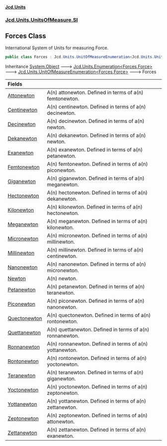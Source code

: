 #### [Jcd.Units](index.md 'index')
### [Jcd.Units.UnitsOfMeasure.SI](Jcd.Units.UnitsOfMeasure.SI.md 'Jcd.Units.UnitsOfMeasure.SI')

## Forces Class

International System of Units for measuring Force.

```csharp
public class Forces : Jcd.Units.UnitOfMeasureEnumeration<Jcd.Units.UnitsOfMeasure.SI.Forces, Jcd.Units.UnitTypes.Force>
```

Inheritance [System.Object](https://docs.microsoft.com/en-us/dotnet/api/System.Object 'System.Object') &#129106; [Jcd.Units.Enumeration&lt;](Jcd.Units.Enumeration_TEnumeration,T_.md 'Jcd.Units.Enumeration<TEnumeration,T>')[Forces](Jcd.Units.UnitsOfMeasure.SI.Forces.md 'Jcd.Units.UnitsOfMeasure.SI.Forces')[,](Jcd.Units.Enumeration_TEnumeration,T_.md 'Jcd.Units.Enumeration<TEnumeration,T>')[Force](Jcd.Units.UnitTypes.Force.md 'Jcd.Units.UnitTypes.Force')[&gt;](Jcd.Units.Enumeration_TEnumeration,T_.md 'Jcd.Units.Enumeration<TEnumeration,T>') &#129106; [Jcd.Units.UnitOfMeasureEnumeration&lt;](Jcd.Units.UnitOfMeasureEnumeration_TEnumeration,T_.md 'Jcd.Units.UnitOfMeasureEnumeration<TEnumeration,T>')[Forces](Jcd.Units.UnitsOfMeasure.SI.Forces.md 'Jcd.Units.UnitsOfMeasure.SI.Forces')[,](Jcd.Units.UnitOfMeasureEnumeration_TEnumeration,T_.md 'Jcd.Units.UnitOfMeasureEnumeration<TEnumeration,T>')[Force](Jcd.Units.UnitTypes.Force.md 'Jcd.Units.UnitTypes.Force')[&gt;](Jcd.Units.UnitOfMeasureEnumeration_TEnumeration,T_.md 'Jcd.Units.UnitOfMeasureEnumeration<TEnumeration,T>') &#129106; Forces

| Fields | |
| :--- | :--- |
| [Attonewton](Jcd.Units.UnitsOfMeasure.SI.Forces.Attonewton.md 'Jcd.Units.UnitsOfMeasure.SI.Forces.Attonewton') | A(n) attonewton. Defined in terms of a(n) femtonewton. |
| [Centinewton](Jcd.Units.UnitsOfMeasure.SI.Forces.Centinewton.md 'Jcd.Units.UnitsOfMeasure.SI.Forces.Centinewton') | A(n) centinewton. Defined in terms of a(n) decinewton. |
| [Decinewton](Jcd.Units.UnitsOfMeasure.SI.Forces.Decinewton.md 'Jcd.Units.UnitsOfMeasure.SI.Forces.Decinewton') | A(n) decinewton. Defined in terms of a(n) newton. |
| [Dekanewton](Jcd.Units.UnitsOfMeasure.SI.Forces.Dekanewton.md 'Jcd.Units.UnitsOfMeasure.SI.Forces.Dekanewton') | A(n) dekanewton. Defined in terms of a(n) newton. |
| [Exanewton](Jcd.Units.UnitsOfMeasure.SI.Forces.Exanewton.md 'Jcd.Units.UnitsOfMeasure.SI.Forces.Exanewton') | A(n) exanewton. Defined in terms of a(n) petanewton. |
| [Femtonewton](Jcd.Units.UnitsOfMeasure.SI.Forces.Femtonewton.md 'Jcd.Units.UnitsOfMeasure.SI.Forces.Femtonewton') | A(n) femtonewton. Defined in terms of a(n) piconewton. |
| [Giganewton](Jcd.Units.UnitsOfMeasure.SI.Forces.Giganewton.md 'Jcd.Units.UnitsOfMeasure.SI.Forces.Giganewton') | A(n) giganewton. Defined in terms of a(n) meganewton. |
| [Hectonewton](Jcd.Units.UnitsOfMeasure.SI.Forces.Hectonewton.md 'Jcd.Units.UnitsOfMeasure.SI.Forces.Hectonewton') | A(n) hectonewton. Defined in terms of a(n) dekanewton. |
| [Kilonewton](Jcd.Units.UnitsOfMeasure.SI.Forces.Kilonewton.md 'Jcd.Units.UnitsOfMeasure.SI.Forces.Kilonewton') | A(n) kilonewton. Defined in terms of a(n) hectonewton. |
| [Meganewton](Jcd.Units.UnitsOfMeasure.SI.Forces.Meganewton.md 'Jcd.Units.UnitsOfMeasure.SI.Forces.Meganewton') | A(n) meganewton. Defined in terms of a(n) kilonewton. |
| [Micronewton](Jcd.Units.UnitsOfMeasure.SI.Forces.Micronewton.md 'Jcd.Units.UnitsOfMeasure.SI.Forces.Micronewton') | A(n) micronewton. Defined in terms of a(n) millinewton. |
| [Millinewton](Jcd.Units.UnitsOfMeasure.SI.Forces.Millinewton.md 'Jcd.Units.UnitsOfMeasure.SI.Forces.Millinewton') | A(n) millinewton. Defined in terms of a(n) centinewton. |
| [Nanonewton](Jcd.Units.UnitsOfMeasure.SI.Forces.Nanonewton.md 'Jcd.Units.UnitsOfMeasure.SI.Forces.Nanonewton') | A(n) nanonewton. Defined in terms of a(n) micronewton. |
| [Newton](Jcd.Units.UnitsOfMeasure.SI.Forces.Newton.md 'Jcd.Units.UnitsOfMeasure.SI.Forces.Newton') | A(n) newton. |
| [Petanewton](Jcd.Units.UnitsOfMeasure.SI.Forces.Petanewton.md 'Jcd.Units.UnitsOfMeasure.SI.Forces.Petanewton') | A(n) petanewton. Defined in terms of a(n) teranewton. |
| [Piconewton](Jcd.Units.UnitsOfMeasure.SI.Forces.Piconewton.md 'Jcd.Units.UnitsOfMeasure.SI.Forces.Piconewton') | A(n) piconewton. Defined in terms of a(n) nanonewton. |
| [Quectonewton](Jcd.Units.UnitsOfMeasure.SI.Forces.Quectonewton.md 'Jcd.Units.UnitsOfMeasure.SI.Forces.Quectonewton') | A(n) quectonewton. Defined in terms of a(n) rontonewton. |
| [Quettanewton](Jcd.Units.UnitsOfMeasure.SI.Forces.Quettanewton.md 'Jcd.Units.UnitsOfMeasure.SI.Forces.Quettanewton') | A(n) quettanewton. Defined in terms of a(n) ronnanewton. |
| [Ronnanewton](Jcd.Units.UnitsOfMeasure.SI.Forces.Ronnanewton.md 'Jcd.Units.UnitsOfMeasure.SI.Forces.Ronnanewton') | A(n) ronnanewton. Defined in terms of a(n) yottanewton. |
| [Rontonewton](Jcd.Units.UnitsOfMeasure.SI.Forces.Rontonewton.md 'Jcd.Units.UnitsOfMeasure.SI.Forces.Rontonewton') | A(n) rontonewton. Defined in terms of a(n) yoctonewton. |
| [Teranewton](Jcd.Units.UnitsOfMeasure.SI.Forces.Teranewton.md 'Jcd.Units.UnitsOfMeasure.SI.Forces.Teranewton') | A(n) teranewton. Defined in terms of a(n) giganewton. |
| [Yoctonewton](Jcd.Units.UnitsOfMeasure.SI.Forces.Yoctonewton.md 'Jcd.Units.UnitsOfMeasure.SI.Forces.Yoctonewton') | A(n) yoctonewton. Defined in terms of a(n) zeptonewton. |
| [Yottanewton](Jcd.Units.UnitsOfMeasure.SI.Forces.Yottanewton.md 'Jcd.Units.UnitsOfMeasure.SI.Forces.Yottanewton') | A(n) yottanewton. Defined in terms of a(n) zettanewton. |
| [Zeptonewton](Jcd.Units.UnitsOfMeasure.SI.Forces.Zeptonewton.md 'Jcd.Units.UnitsOfMeasure.SI.Forces.Zeptonewton') | A(n) zeptonewton. Defined in terms of a(n) attonewton. |
| [Zettanewton](Jcd.Units.UnitsOfMeasure.SI.Forces.Zettanewton.md 'Jcd.Units.UnitsOfMeasure.SI.Forces.Zettanewton') | A(n) zettanewton. Defined in terms of a(n) exanewton. |
